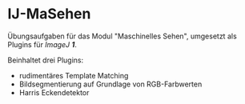 # IJ-MaSehen

Übungsaufgaben für das Modul "Maschinelles Sehen", umgesetzt als Plugins für _ImageJ **1**_.

Beinhaltet drei Plugins:
* rudimentäres Template Matching
* Bildsegmentierung auf Grundlage von RGB-Farbwerten
* Harris Eckendetektor
